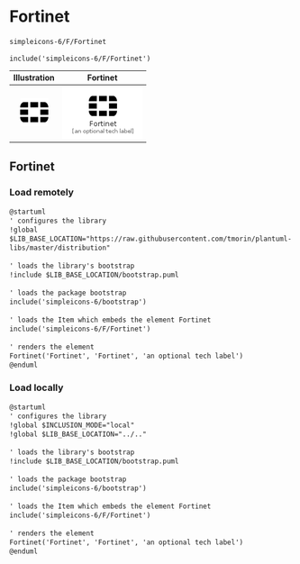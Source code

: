 # Fortinet


```text
simpleicons-6/F/Fortinet
```

```text
include('simpleicons-6/F/Fortinet')
```



| Illustration | Fortinet |
| :---: | :---: |
| ![illustration for Illustration](../../simpleicons-6/F/Fortinet.png) | ![illustration for Fortinet](../../simpleicons-6/F/Fortinet.Local.png) |




## Fortinet

### Load remotely
```plantuml
@startuml
' configures the library
!global $LIB_BASE_LOCATION="https://raw.githubusercontent.com/tmorin/plantuml-libs/master/distribution"

' loads the library's bootstrap
!include $LIB_BASE_LOCATION/bootstrap.puml

' loads the package bootstrap
include('simpleicons-6/bootstrap')

' loads the Item which embeds the element Fortinet
include('simpleicons-6/F/Fortinet')

' renders the element
Fortinet('Fortinet', 'Fortinet', 'an optional tech label')
@enduml
```

### Load locally
```plantuml
@startuml
' configures the library
!global $INCLUSION_MODE="local"
!global $LIB_BASE_LOCATION="../.."

' loads the library's bootstrap
!include $LIB_BASE_LOCATION/bootstrap.puml

' loads the package bootstrap
include('simpleicons-6/bootstrap')

' loads the Item which embeds the element Fortinet
include('simpleicons-6/F/Fortinet')

' renders the element
Fortinet('Fortinet', 'Fortinet', 'an optional tech label')
@enduml
```


